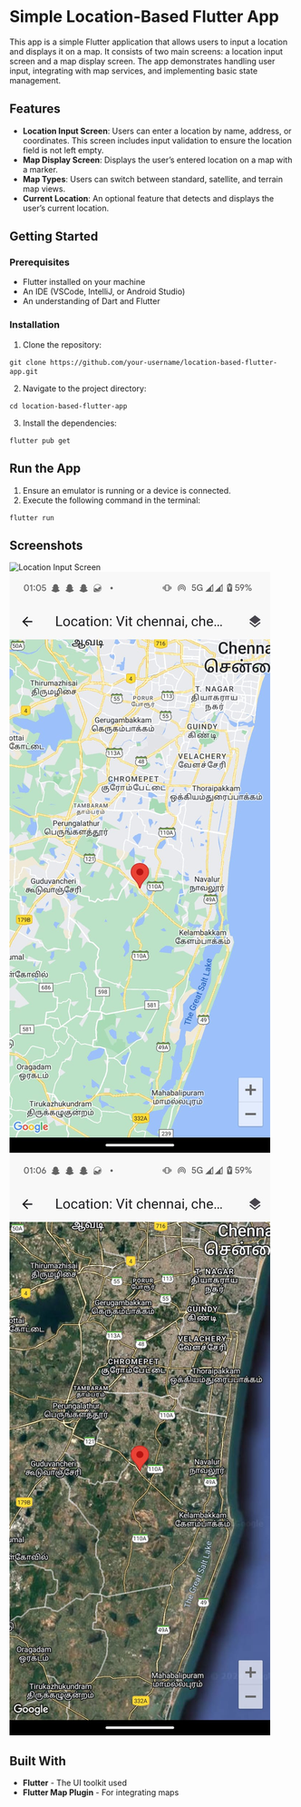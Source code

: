 
# Simple Location-Based Flutter App

This app is a simple Flutter application that allows users to input a location and displays it on a map. It consists of two main screens: a location input screen and a map display screen. The app demonstrates handling user input, integrating with map services, and implementing basic state management.

## Features

- **Location Input Screen**: Users can enter a location by name, address, or coordinates. This screen includes input validation to ensure the location field is not left empty.
- **Map Display Screen**: Displays the user’s entered location on a map with a marker.
- **Map Types**: Users can switch between standard, satellite, and terrain map views.
- **Current Location**: An optional feature that detects and displays the user’s current location.

## Getting Started

### Prerequisites

- Flutter installed on your machine
- An IDE (VSCode, IntelliJ, or Android Studio)
- An understanding of Dart and Flutter

### Installation

1. Clone the repository:
```
git clone https://github.com/your-username/location-based-flutter-app.git
```

2. Navigate to the project directory:
```
cd location-based-flutter-app
```

3. Install the dependencies:
```
flutter pub get
```

## Run the App

1. Ensure an emulator is running or a device is connected.
2. Execute the following command in the terminal:
```
flutter run
```

## Screenshots
![Location Input Screen](https://github.com/KART1KEY-PATEL/LocationSearch-RideSense//blob/main/assets/image1.jpeg "Location Input Screen")
![Map Display Screen](https://github.com/KART1KEY-PATEL/LocationSearch-RideSense/blob/main/assets/readme_assets/image2.jpeg "Map Display Screen")
![Map Terrian Screen](https://github.com/KART1KEY-PATEL/LocationSearch-RideSense/blob/main/assets/readme_assets/image3.jpeg "Map Terrian Screen")

## Built With

- **Flutter** - The UI toolkit used
- **Flutter Map Plugin** - For integrating maps
